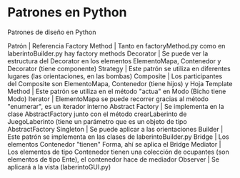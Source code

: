 # Patrones en Python
Patrones de diseño en Python

Patrón | Referencia
Factory Method | Tanto en factoryMethod.py como en laberintoBuilder.py hay factory methods
Decorator | Se puede ver la estructura del Decorator en los elementos ElementoMapa, Contenedor y Decorator (tiene componente)
Strategy | Este patrón se utiliza en diferentes lugares (las orientaciones, en las bombas)
Composite | Los participantes del Composite son ElementoMapa, Contenedor (tiene hijos) y Hoja
Template Method | Este patrón se utiliza en el método "actua" en Modo (Bicho tiene Modo)
Iterator | ElementoMapa se puede recorrer gracias al método "enumerar", es un iterador interno
Abstract Factory | Se implementa en la clase AbstractFactory junto con el método crearLaberinto de JuegoLaberinto (tiene un parámetro que es un objeto de tipo AbstractFactory
Singleton | Se puede aplicar a las orientaciones
Builder | Este patrón se implementa en las clases de laberintoBuilder.py
Bridge | Los elementos Contenedor "tienen" Forma, ahí se aplica el Bridge
Mediator | Los elementos de tipo Contenedor tienen una colección de ocupantes (son elementos de tipo Ente), el contenedor hace de mediador
Observer | Se aplicará a la vista (laberintoGUI.py)
